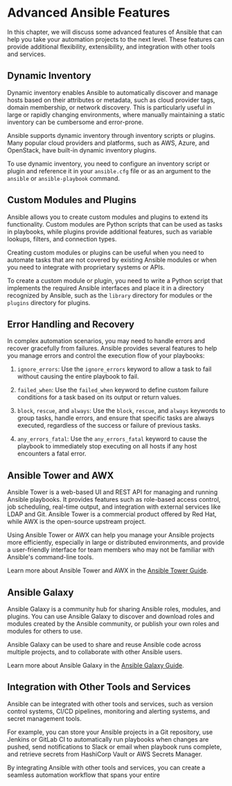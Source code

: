 # Advanced Ansible Features

In this chapter, we will discuss some advanced features of Ansible that can help you take your automation projects to the next level. These features can provide additional flexibility, extensibility, and integration with other tools and services.

## Dynamic Inventory

Dynamic inventory enables Ansible to automatically discover and manage hosts based on their attributes or metadata, such as cloud provider tags, domain membership, or network discovery. This is particularly useful in large or rapidly changing environments, where manually maintaining a static inventory can be cumbersome and error-prone.

Ansible supports dynamic inventory through inventory scripts or plugins. Many popular cloud providers and platforms, such as AWS, Azure, and OpenStack, have built-in dynamic inventory plugins.

To use dynamic inventory, you need to configure an inventory script or plugin and reference it in your `ansible.cfg` file or as an argument to the `ansible` or `ansible-playbook` command.

## Custom Modules and Plugins

Ansible allows you to create custom modules and plugins to extend its functionality. Custom modules are Python scripts that can be used as tasks in playbooks, while plugins provide additional features, such as variable lookups, filters, and connection types.

Creating custom modules or plugins can be useful when you need to automate tasks that are not covered by existing Ansible modules or when you need to integrate with proprietary systems or APIs.

To create a custom module or plugin, you need to write a Python script that implements the required Ansible interfaces and place it in a directory recognized by Ansible, such as the `library` directory for modules or the `plugins` directory for plugins.

## Error Handling and Recovery

In complex automation scenarios, you may need to handle errors and recover gracefully from failures. Ansible provides several features to help you manage errors and control the execution flow of your playbooks:

1. `ignore_errors`: Use the `ignore_errors` keyword to allow a task to fail without causing the entire playbook to fail.

2. `failed_when`: Use the `failed_when` keyword to define custom failure conditions for a task based on its output or return values.

3. `block`, `rescue`, and `always`: Use the `block`, `rescue`, and `always` keywords to group tasks, handle errors, and ensure that specific tasks are always executed, regardless of the success or failure of previous tasks.

4. `any_errors_fatal`: Use the `any_errors_fatal` keyword to cause the playbook to immediately stop executing on all hosts if any host encounters a fatal error.

## Ansible Tower and AWX

Ansible Tower is a web-based UI and REST API for managing and running Ansible playbooks. It provides features such as role-based access control, job scheduling, real-time output, and integration with external services like LDAP and Git. Ansible Tower is a commercial product offered by Red Hat, while AWX is the open-source upstream project.

Using Ansible Tower or AWX can help you manage your Ansible projects more efficiently, especially in large or distributed environments, and provide a user-friendly interface for team members who may not be familiar with Ansible's command-line tools.

Learn more about Ansible Tower and AWX in the [Ansible Tower Guide](https://docs.ansible.com/ansible-tower/latest/html/userguide/index.html).

## Ansible Galaxy

Ansible Galaxy is a community hub for sharing Ansible roles, modules, and plugins. You can use Ansible Galaxy to discover and download roles and modules created by the Ansible community, or publish your own roles and modules for others to use.

Ansible Galaxy can be used to share and reuse Ansible code across multiple projects, and to collaborate with other Ansible users.

Learn more about Ansible Galaxy in the [Ansible Galaxy Guide](https://docs.ansible.com/ansible/latest/galaxy/user_guide.html).

## Integration with Other Tools and Services

Ansible can be integrated with other tools and services, such as version control systems, CI/CD pipelines, monitoring and alerting systems, and secret management tools.

For example, you can store your Ansible projects in a Git repository, use Jenkins or GitLab CI to automatically run playbooks when changes are pushed, send notifications to Slack or email when playbook runs complete, and retrieve secrets from HashiCorp Vault or AWS Secrets Manager.

By integrating Ansible with other tools and services, you can create a seamless automation workflow that spans your entire
